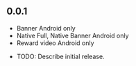 ## 0.0.1
- Banner Android only
- Native Full, Native Banner Android only
- Reward video Android only
* TODO: Describe initial release.

